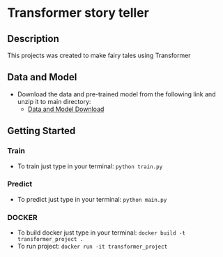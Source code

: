 # Transformer story teller

## Description

This projects was created to make fairy tales using Transformer

## Data and Model

- Download the data and pre-trained model from the following link and unzip it to main directory:
  - [Data and Model Download](https://tulodz-my.sharepoint.com/:u:/g/personal/222714_edu_p_lodz_pl/EcXR_zQR_cpNpUsiv7OFjOsB3jV7SAajj_dUiIQpajbAeg?e=gwI44C)

## Getting Started

### Train

- To train just type in your terminal: `python train.py`

### Predict

- To predict just type in your terminal: `python main.py`

### DOCKER

- To build docker just type in your terminal: `docker build -t transformer_project .`
- To run project: `docker run -it transformer_project`
